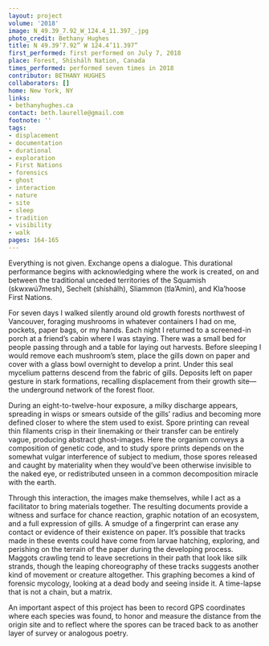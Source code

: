 ```yaml
---
layout: project
volume: '2018'
image: N_49.39_7.92_W_124.4_11.397_.jpg
photo_credit: Bethany Hughes
title: N 49.39’7.92” W 124.4’11.397”
first_performed: first performed on July 7, 2018
place: Forest, Shíshálh Nation, Canada
times_performed: performed seven times in 2018
contributor: BETHANY HUGHES
collaborators: []
home: New York, NY
links:
- bethanyhughes.ca
contact: beth.laurelle@gmail.com
footnote: ''
tags:
- displacement
- documentation
- durational
- exploration
- First Nations
- forensics
- ghost
- interaction
- nature
- site
- sleep
- tradition
- visibility
- walk
pages: 164-165
---
```




Everything is not given. Exchange opens a dialogue. This durational performance begins with acknowledging where the work is created, on and between the traditional unceded territories of the Squamish (skwxwú7mesh), Sechelt (shíshálh), Sliammon (tla’Amin), and Kla’hoose First Nations.

For seven days I walked silently around old growth forests northwest of Vancouver, foraging mushrooms in whatever containers I had on me, pockets, paper bags, or my hands. Each night I returned to a screened-in porch at a friend’s cabin where I was staying. There was a small bed for people passing through and a table for laying out harvests. Before sleeping I would remove each mushroom’s stem, place the gills down on paper and cover with a glass bowl overnight to develop a print. Under this seal mycelium patterns descend from the fabric of gills. Deposits left on paper gesture in stark formations, recalling displacement from their growth site—the underground network of the forest floor.

During an eight-to-twelve-hour exposure, a milky discharge appears, spreading in wisps or smears outside of the gills’ radius and becoming more defined closer to where the stem used to exist. Spore printing can reveal thin filaments crisp in their linemaking or their transfer can be entirely vague, producing abstract ghost-images. Here the organism conveys a composition of genetic code, and to study spore prints depends on the somewhat vulgar interference of subject to medium, those spores released and caught by materiality when they would’ve been otherwise invisible to the naked eye, or redistributed unseen in a common decomposition miracle with the earth.

Through this interaction, the images make themselves, while I act as a facilitator to bring materials together. The resulting documents provide a witness and surface for chance reaction, graphic notation of an ecosystem, and a full expression of gills. A smudge of a fingerprint can erase any contact or evidence of their existence on paper. It’s possible that tracks made in these events could have come from larvae hatching, exploring, and perishing on the terrain of the paper during the developing process. Maggots crawling tend to leave secretions in their path that look like silk strands, though the leaping choreography of these tracks suggests another kind of movement or creature altogether. This graphing becomes a kind of forensic mycology, looking at a dead body and seeing inside it. A time-lapse that is not a chain, but a matrix.

An important aspect of this project has been to record GPS coordinates where each species was found, to honor and measure the distance from the origin site and to reflect where the spores can be traced back to as another layer of survey or analogous poetry.
